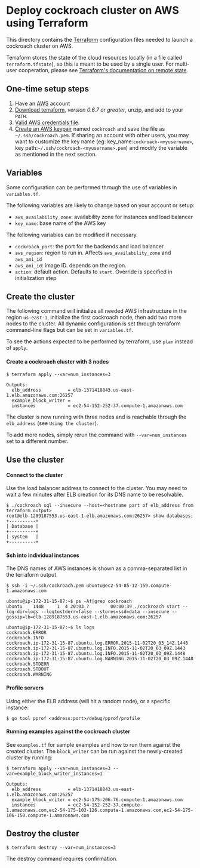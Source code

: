 # Deploy cockroach cluster on AWS using Terraform

This directory contains the [Terraform](https://terraform.io/) configuration
files needed to launch a cockroach cluster on AWS.

Terraform stores the state of the cloud resources locally (in a file called `terraform.tfstate`),
so this is meant to be used by a single user.
For multi-user cooperation, please see [Terraform's documentation on remote state](https://terraform.io/docs/state/remote.html).

## One-time setup steps
1. Have an [AWS](http://aws.amazon.com/) account
2. [Download terraform](https://terraform.io/downloads.html), *version 0.6.7 or greater*, unzip, and add to your `PATH`.
3. [Valid AWS credentials file](http://docs.aws.amazon.com/cli/latest/userguide/cli-chap-getting-set-up.html#cli-signup).
4. [Create an AWS keypair](https://console.aws.amazon.com/ec2/v2/home?region=us-east-1#KeyPairs:sort=keyName) named `cockroach` and save the file as `~/.ssh/cockroach.pem`. If sharing an account with other users, you may want to customize the key name (eg: key_name:`cockroach-<myusername>`, key path:`~/.ssh/cockroach-<myusername>.pem`) and modify the variable as mentioned in the next section.

## Variables

Some configuration can be performed through the use of variables in `variables.tf`.

The following variables are likely to change based on your account or setup:
* `aws_availability_zone`: availability zone for instances and load balancer
* `key_name`: base name of the AWS key

The following variables can be modified if necessary.
* `cockroach_port`: the port for the backends and load balancer
* `aws_region`: region to run in. Affects `aws_availability_zone` and `aws_ami_id`
* `aws_ami_id`: image ID. depends on the region.
* `action`: default action. Defaults to `start`. Override is specified in initialization step

## Create the cluster

The following command will initialize all needed AWS infrastructure in the region `us-east-1`,
initialize the first cockroach node, then add two more nodes to the cluster.
All dynamic configuration is set through terraform command-line flags but can be set in `variables.tf`.

To see the actions expected to be performed by terraform, use `plan` instead of `apply`.

#### Create a cockroach cluster with 3 nodes

```
$ terraform apply --var=num_instances=3

Outputs:
  elb_address          = elb-1371418843.us-east-1.elb.amazonaws.com:26257
  example_block_writer =
  instances            = ec2-54-152-252-37.compute-1.amazonaws.com
```

The cluster is now running with three nodes and is reachable through the `elb_address` (see `Using the cluster`).

To add more nodes, simply rerun the command with `--var=num_instances` set to a different number.

## Use the cluster

#### Connect to the cluster

Use the load balancer address to connect to the cluster. You may need to wait a few minutes after
ELB creation for its DNS name to be resolvable.

```
$ ./cockroach sql --insecure --host=<hostname part of elb_address from terraform output>
root@elb-1289187553.us-east-1.elb.amazonaws.com:26257> show databases;
+----------+
| Database |
+----------+
| system   |
+----------+
```

#### Ssh into individual instances

The DNS names of AWS instances is shown as a comma-separated list in the terraform output.

```
$ ssh -i ~/.ssh/cockroach.pem ubuntu@ec2-54-85-12-159.compute-1.amazonaws.com

ubuntu@ip-172-31-15-87:~$ ps -Af|grep cockroach
ubuntu    1448     1  4 20:03 ?        00:00:39 ./cockroach start --log-dir=logs --logtostderr=false --stores=ssd=data --insecure --gossip=lb=elb-1289187553.us-east-1.elb.amazonaws.com:26257

ubuntu@ip-172-31-15-87:~$ ls logs
cockroach.ERROR
cockroach.INFO
cockroach.ip-172-31-15-87.ubuntu.log.ERROR.2015-11-02T20_03_14Z.1448
cockroach.ip-172-31-15-87.ubuntu.log.INFO.2015-11-02T20_03_09Z.1443
cockroach.ip-172-31-15-87.ubuntu.log.INFO.2015-11-02T20_03_09Z.1448
cockroach.ip-172-31-15-87.ubuntu.log.WARNING.2015-11-02T20_03_09Z.1448
cockroach.STDERR
cockroach.STDOUT
cockroach.WARNING

```

#### Profile servers

Using either the ELB address (will hit a random node), or a specific instance:
```
$ go tool pprof <address:port>/debug/pprof/profile
```

#### Running examples against the cockroach cluster

See `examples.tf` for sample examples and how to run them against the created cluster.
The `block_writer` can be run against the newly-created cluster by running:
```
$ terraform apply --var=num_instances=3 --var=example_block_writer_instances=1

Outputs:
  elb_address          = elb-1371418843.us-east-1.elb.amazonaws.com:26257
  example_block_writer = ec2-54-175-206-76.compute-1.amazonaws.com
  instances            = ec2-54-152-252-37.compute-1.amazonaws.com,ec2-54-175-103-126.compute-1.amazonaws.com,ec2-54-175-166-150.compute-1.amazonaws.com
```

## Destroy the cluster

```
$ terraform destroy --var=num_instances=3
```

The destroy command requires confirmation.
